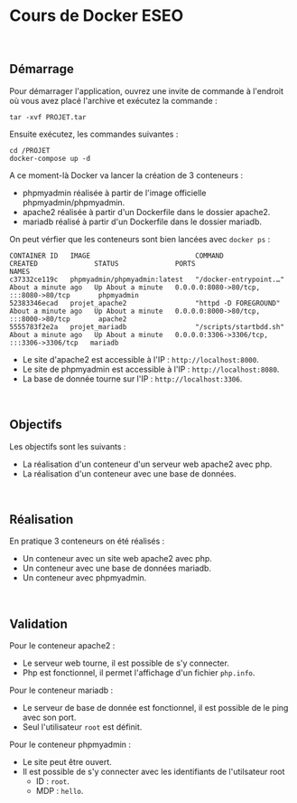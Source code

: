 # Cours de Docker ESEO
$~~~~~~~~~~~$
## Démarrage

Pour démarrager l'application, ouvrez une invite de commande à l'endroit où vous avez placé l'archive et exécutez la commande :

```
tar -xvf PROJET.tar
```
Ensuite exécutez, les commandes suivantes :
```
cd /PROJET
docker-compose up -d
```

A ce moment-là Docker va lancer la création de 3 conteneurs :
- phpmyadmin réalisée à partir de l'image officielle phpmyadmin/phpmyadmin.
- apache2 réalisée à partir d'un Dockerfile dans le dossier apache2.
- mariadb réalisé à partir d'un Dockerfile dans le dossier mariadb.

On peut vérfier que les conteneurs sont bien lancées avec `docker ps` :
```
CONTAINER ID   IMAGE                          COMMAND                  CREATED              STATUS              PORTS                                       NAMES
c37332ce119c   phpmyadmin/phpmyadmin:latest   "/docker-entrypoint.…"   About a minute ago   Up About a minute   0.0.0.0:8080->80/tcp, :::8080->80/tcp       phpmyadmin
52383346ecad   projet_apache2                 "httpd -D FOREGROUND"    About a minute ago   Up About a minute   0.0.0.0:8000->80/tcp, :::8000->80/tcp       apache2
5555783f2e2a   projet_mariadb                 "/scripts/startbdd.sh"   About a minute ago   Up About a minute   0.0.0.0:3306->3306/tcp, :::3306->3306/tcp   mariadb
```

- Le site d'apache2 est accessible à l'IP : `http://localhost:8000`.
- Le site de phpmyadmin est accessible à l'IP : `http://localhost:8080`.
- La base de donnée tourne sur l'IP : `http://localhost:3306`.

$~~~~~~~~~~~$
## Objectifs
Les objectifs sont les suivants :
- La réalisation d'un conteneur d'un serveur web apache2 avec php.
- La réalisation d'un conteneur avec une base de données.

$~~~~~~~~~~~$
## Réalisation
En pratique 3 conteneurs on été réalisés :
- Un conteneur avec un site web apache2 avec php.
- Un conteneur avec une base de données mariadb.
- Un conteneur avec phpmyadmin.


$~~~~~~~~~~~$

## Validation
Pour le conteneur apache2 :
- Le serveur web tourne, il est possible de s'y connecter.
- Php est fonctionnel, il permet l'affichage d'un fichier `php.info`.

Pour le conteneur mariadb :
- Le serveur de base de donnée est fonctionnel, il est possible de le ping avec son port.
- Seul l'utilisateur `root` est définit.

Pour le conteneur phpmyadmin :
- Le site peut être ouvert.
- Il est possible de s'y connecter avec les identifiants de l'utilsateur root
  - ID : `root`.
  - MDP : `hello`.
